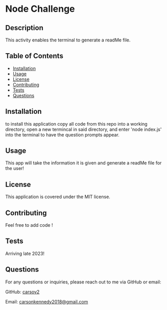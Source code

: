 
# Node Challenge

## Description
This activity enables the terminal to generate a readMe file.

## Table of Contents
- [Installation](#installation)
- [Usage](#usage)
- [License](#license)
- [Contributing](#contributing)
- [Tests](#tests)
- [Questions](#questions)

## Installation
to install this application copy all code from this repo into a working directory, open a new termincal in said directory, and enter 'node index.js' into the terminal to have the question prompts appear.

## Usage
This app will take the information it is given and generate a readMe file for the user!

## License
This application is covered under the MIT license.

## Contributing
Feel free to add code !

## Tests
Arriving late 2023!

## Questions
For any questions or inquiries, please reach out to me via GitHub or email:

GitHub: [carsov2](https://github.com/carsov2)

Email: carsonkennedy2018@gmail.com
